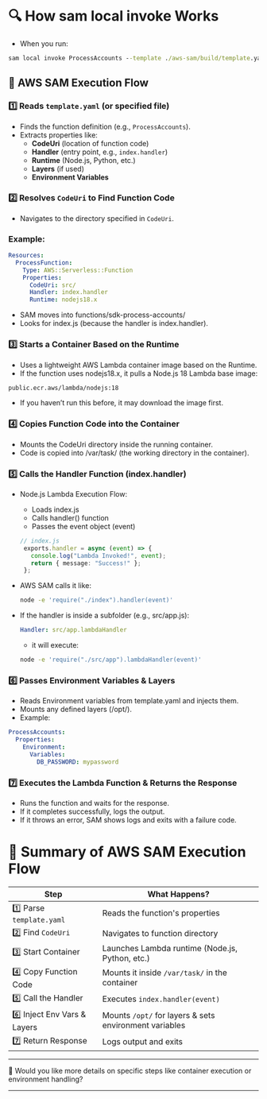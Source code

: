 # 🔍 How sam local invoke Works
- When you run:
```cmd
sam local invoke ProcessAccounts --template ./aws-sam/build/template.yaml
```
## 🔹 AWS SAM Execution Flow

### 1️⃣ Reads `template.yaml` (or specified file)
- Finds the function definition (e.g., `ProcessAccounts`).
- Extracts properties like:
  - **CodeUri** (location of function code)
  - **Handler** (entry point, e.g., `index.handler`)
  - **Runtime** (Node.js, Python, etc.)
  - **Layers** (if used)
  - **Environment Variables**

### 2️⃣ Resolves `CodeUri` to Find Function Code
- Navigates to the directory specified in `CodeUri`.

### Example:
```yaml
Resources:
  ProcessFunction:
    Type: AWS::Serverless::Function
    Properties:
      CodeUri: src/
      Handler: index.handler
      Runtime: nodejs18.x
```
  - SAM moves into functions/sdk-process-accounts/ 
  - Looks for index.js (because the handler is index.handler).

### 3️⃣ Starts a Container Based on the Runtime
- Uses a lightweight AWS Lambda container image based on the Runtime.
- If the function uses nodejs18.x, it pulls a Node.js 18 Lambda base image:
```sh
public.ecr.aws/lambda/nodejs:18
```
- If you haven’t run this before, it may download the image first.
### 4️⃣ Copies Function Code into the Container
- Mounts the CodeUri directory inside the running container.
- Code is copied into /var/task/ (the working directory in the container).

### 5️⃣ Calls the Handler Function (index.handler)
- Node.js Lambda Execution Flow:
  - Loads index.js
  - Calls handler() function
  - Passes the event object (event)
  ```ts
  // index.js
   exports.handler = async (event) => {
     console.log("Lambda Invoked!", event);
     return { message: "Success!" };
   };
  ```
- AWS SAM calls it like:
   ```sh
   node -e 'require("./index").handler(event)'
   ```

- If the handler is inside a subfolder (e.g., src/app.js):
   ```yml
   Handler: src/app.lambdaHandler
   ````
   - it will execute:
   ```sh
   node -e 'require("./src/app").lambdaHandler(event)'
   ```
### 6️⃣ Passes Environment Variables & Layers
- Reads Environment variables from template.yaml and injects them.
- Mounts any defined layers (/opt/).
- Example:
```yml
ProcessAccounts:
  Properties:
    Environment:
      Variables:
        DB_PASSWORD: mypassword
```
### 7️⃣ Executes the Lambda Function & Returns the Response
- Runs the function and waits for the response.
- If it completes successfully, logs the output.
- If it throws an error, SAM shows logs and exits with a failure code.
# 📌 Summary of AWS SAM Execution Flow

| Step | What Happens? |
|------|--------------|
| 1️⃣ Parse `template.yaml` | Reads the function's properties |
| 2️⃣ Find `CodeUri` | Navigates to function directory |
| 3️⃣ Start Container | Launches Lambda runtime (Node.js, Python, etc.) |
| 4️⃣ Copy Function Code | Mounts it inside `/var/task/` in the container |
| 5️⃣ Call the Handler | Executes `index.handler(event)` |
| 6️⃣ Inject Env Vars & Layers | Mounts `/opt/` for layers & sets environment variables |
| 7️⃣ Return Response | Logs output and exits |

---
🚀 Would you like more details on specific steps like container execution or environment handling?


---